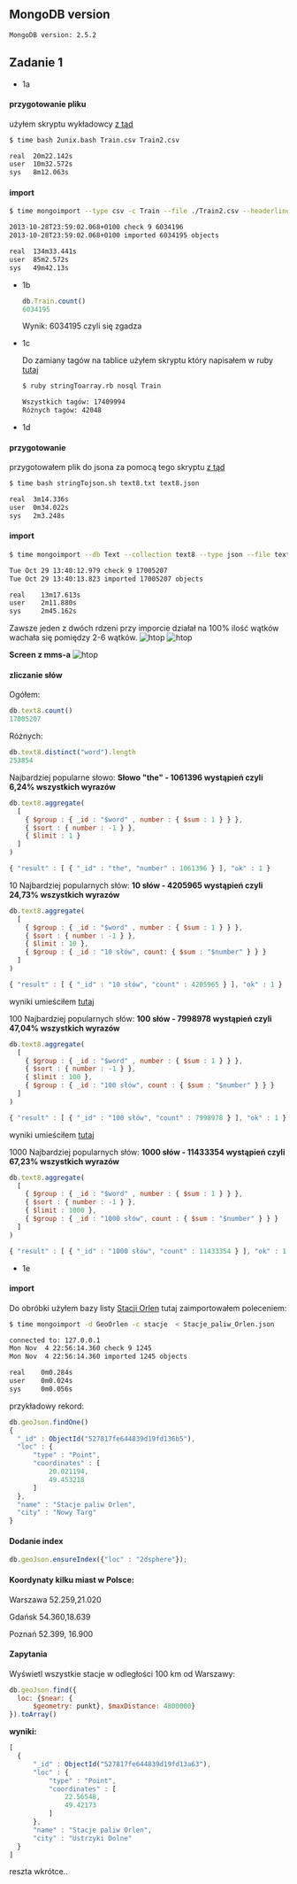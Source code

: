 ## MongoDB version

```bash
MongoDB version: 2.5.2
```

## Zadanie 1

* 1a 
#### przygotowanie pliku
  użyłem skryptu wykładowcy [z tąd](https://github.com/nosql/aggregations-2/blob/master/scripts/wbzyl/2unix.sh)

  ```bash
  $ time bash 2unix.bash Train.csv Train2.csv
  
  real  20m22.142s
  user  10m32.572s
  sys   8m12.063s
  ```
#### import

  ```bash
  $ time mongoimport --type csv -c Train --file ./Train2.csv --headerline

  2013-10-28T23:59:02.068+0100 check 9 6034196
  2013-10-28T23:59:02.068+0100 imported 6034195 objects
 
  real  134m33.441s
  user  85m2.572s
  sys   49m42.13s
  ```  

* 1b

  ```js
  db.Train.count()
  6034195
  ```
  Wynik: 6034195 czyli się zgadza

* 1c
  
  Do zamiany tagów na tablice użyłem skryptu który napisałem w ruby [tutaj](../../scripts/mosinski/stringToarray.rb)
  ```bash
  $ ruby stringToarray.rb nosql Train
  
  Wszystkich tagów: 17409994
  Różnych tagów: 42048
  ```

* 1d 
#### przygotowanie
  przygotowałem plik do jsona za pomocą tego skryptu [z tąd](../../scripts/mosinski/stringTojson.sh)

  ```bash
  $ time bash stringTojson.sh text8.txt text8.json

  real	3m14.336s
  user	0m34.022s
  sys	2m3.248s
  ```
#### import
  ```bash
  $ time mongoimport --db Text --collection text8 --type json --file text8.json
  
  Tue Oct 29 13:40:12.979 check 9 17005207
  Tue Oct 29 13:40:13.823 imported 17005207 objects

  real	  13m17.613s
  user	  2m11.880s
  sys	  2m45.162s
  ```
  Zawsze jeden z dwóch rdzeni przy imporcie działał na 100% ilość wątków wachała się pomiędzy 2-6 wątków.
  ![htop](../../images/mosinski/screen2.png)
  ![htop](../../images/mosinski/screen3.png)

  <b>Screen z mms-a</b>
  ![htop](../../images/mosinski/screen.png)
#### zliczanie słów
  Ogółem:
  ```js
  db.text8.count()
  17005207
  ```
  Różnych:
  ```js
  db.text8.distinct("word").length
  253854
  ```
  Najbardziej popularne słowo:   <b>Słowo "the" - 1061396 wystąpień czyli 6,24% wszystkich wyrazów</b>
  ```js
  db.text8.aggregate(
    [
      { $group : { _id : "$word" , number : { $sum : 1 } } },
      { $sort : { number : -1 } },
      { $limit : 1 }
    ]
  )
  
  { "result" : [ { "_id" : "the", "number" : 1061396 } ], "ok" : 1 }

  ```
  10 Najbardziej popularnych słów:   <b>10 słów - 4205965 wystąpień czyli 24,73% wszystkich wyrazów</b>
  ```js
  db.text8.aggregate(
    [
      { $group : { _id : "$word" , number : { $sum : 1 } } },
      { $sort : { number : -1 } },
      { $limit : 10 },
      { $group : { _id : "10 słów", count: { $sum : "$number" } } }
    ]
  )
  
  { "result" : [ { "_id" : "10 słów", "count" : 4205965 } ], "ok" : 1 }

  ```
  wyniki umieściłem [tutaj](../../data/mosinski/10.json)
  
  100 Najbardziej popularnych słów:  <b>100 słów - 7998978 wystąpień czyli 47,04% wszystkich wyrazów</b>
  ```js
  db.text8.aggregate(
    [
      { $group : { _id : "$word" , number : { $sum : 1 } } },
      { $sort : { number : -1 } },
      { $limit : 100 },
      { $group : { _id : "100 słów", count : { $sum : "$number" } } }
    ]
  )
  
  { "result" : [ { "_id" : "100 słów", "count" : 7998978 } ], "ok" : 1 }

  ```
  wyniki umieściłem [tutaj](../../data/mosinski/100.json)
  
  1000 Najbardziej popularnych słów:   <b>1000 słów - 11433354 wystąpień czyli 67,23% wszystkich wyrazów</b>
  ```js
  db.text8.aggregate(
    [
      { $group : { _id : "$word" , number : { $sum : 1 } } },
      { $sort : { number : -1 } },
      { $limit : 1000 },
      { $group : { _id : "1000 słów", count : { $sum : "$number" } } }
    ]
  )
  
  { "result" : [ { "_id" : "1000 słów", "count" : 11433354 } ], "ok" : 1 }

  ```
* 1e
#### import
  Do obróbki użyłem bazy listy [Stacji Orlen](../../data/mosinski/Stacje_paliw_Orlen.csv) tutaj zaimportowałem poleceniem:
  ```bash
  $ time mongoimport -d GeoOrlen -c stacje  < Stacje_paliw_Orlen.json
  
  connected to: 127.0.0.1
  Mon Nov  4 22:56:14.360 check 9 1245
  Mon Nov  4 22:56:14.360 imported 1245 objects

  real	  0m0.284s
  user	  0m0.024s
  sys	  0m0.056s
  ```
  przykładowy rekord:
  ```js
  db.geoJson.findOne()
  {
	"_id" : ObjectId("527817fe644839d19fd136b5"),
	"loc" : {
		"type" : "Point",
		"coordinates" : [
			20.021194,
			49.453218
		]
	},
	"name" : "Stacje paliw Orlen",
	"city" : "Nowy Targ"
  }
  ```
#### Dodanie index
  ```js
  db.geoJson.ensureIndex({"loc" : "2dsphere"});
  ```
#### Koordynaty kilku miast w Polsce:
  Warszawa 52.259,21.020
  
  Gdańsk 54.360,18.639
  
  Poznań 52.399, 16.900
#### Zapytania
  Wyświetl wszystkie stacje w odległości 100 km od Warszawy:
  ```js
  db.geoJson.find({ 
    loc: {$near: {
        $geometry: punkt}, $maxDistance: 4800000} 
  }).toArray()

  ```
  <b>wyniki:</b>
  ```js
  [
	{
		"_id" : ObjectId("527817fe644839d19fd13a63"),
		"loc" : {
			"type" : "Point",
			"coordinates" : [
				22.56548,
				49.42173
			]
		},
		"name" : "Stacje paliw Orlen",
		"city" : "Ustrzyki Dolne"
	}
  ]
  ```
  

  reszta wkrótce..
  
